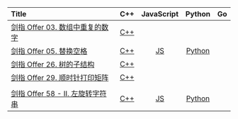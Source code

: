 | Title                                                        |                  C++                   |                 JavaScript                  |                   Python                    |  Go  |
| :----------------------------------------------------------- | :------------------------------------: | :-----------------------------------------: | :-----------------------------------------: | :--: |
| [剑指 Offer 03. 数组中重复的数字](https://leetcode-cn.com/problems/shu-zu-zhong-zhong-fu-de-shu-zi-lcof/) | [C++](SwordFingerOffer/cpp/jz_003.cpp) |                                             |                                             |      |
| [剑指 Offer 05. 替换空格](https://leetcode-cn.com/problems/ti-huan-kong-ge-lcof/) | [C++](SwordFingerOffer/cpp/jz_005.cpp) | [JS](SwordFingerOffer/javascript/jz_005.js) | [Python](SwordFingerOffer/python/jz_005.py) |      |
| [剑指 Offer 26. 树的子结构](https://leetcode-cn.com/problems/shu-de-zi-jie-gou-lcof/) | [C++](SwordFingerOffer/cpp/jz_026.cpp) |                                             |                                             |      |
| [剑指 Offer 29. 顺时针打印矩阵](https://leetcode-cn.com/problems/shun-shi-zhen-da-yin-ju-zhen-lcof/) | [C++](SwordFingerOffer/cpp/jz_029.cpp) |                                             |                                             |      |
|                                                              |                                        |                                             |                                             |      |
| [剑指 Offer 58 - II. 左旋转字符串](https://leetcode-cn.com/problems/zuo-xuan-zhuan-zi-fu-chuan-lcof/) | [C++](SwordFingerOffer/cpp/jz_058.cpp) | [JS](SwordFingerOffer/javascript/jz_058.js) | [Python](SwordFingerOffer/python/jz_058.py) |      |

